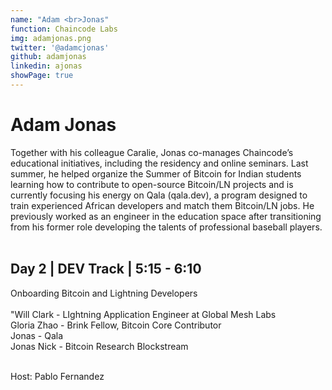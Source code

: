 ```yaml
---
name: "Adam <br>Jonas"
function: Chaincode Labs
img: adamjonas.png
twitter: '@adamcjonas'
github: adamjonas
linkedin: ajonas
showPage: true
---
```


# Adam Jonas
 
Together with his colleague Caralie, Jonas co-manages Chaincode’s educational initiatives, including the residency and online seminars. Last summer, he helped organize the Summer of Bitcoin for Indian students learning how to contribute to open-source Bitcoin/LN projects and is currently focusing his energy on Qala (qala.dev), a program designed to train experienced African developers and match them Bitcoin/LN jobs. He previously worked as an engineer in the education space after transitioning from his former role developing the talents of professional baseball players. 
<br><br>

## Day 2 | DEV Track | 5:15 - 6:10

Onboarding Bitcoin and Lightning Developers<br><br>
"Will Clark - LIghtning Application Engineer at Global Mesh Labs<br>
Gloria Zhao - Brink Fellow, Bitcoin Core Contributor<br>
Jonas - Qala<br>
Jonas Nick - Bitcoin Research Blockstream<br><br>

Host: Pablo Fernandez
<br><br>






